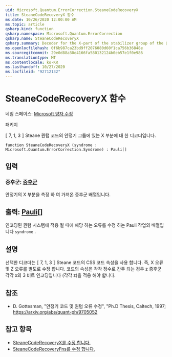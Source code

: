 ```yaml
---
uid: Microsoft.Quantum.ErrorCorrection.SteaneCodeRecoveryX
title: SteaneCodeRecoveryX 함수
ms.date: 10/26/2020 12:00:00 AM
ms.topic: article
qsharp.kind: function
qsharp.namespace: Microsoft.Quantum.ErrorCorrection
qsharp.name: SteaneCodeRecoveryX
qsharp.summary: Decoder for the X-part of the stabilizer group of the ⟦7, 1, 3⟧ Steane quantum code.
ms.openlocfilehash: 0f6b987ca23bd9ff2076080d60f1ca756b36848e
ms.sourcegitcommit: 29e0d88a30e4166fa580132124b0eb57e1f0e986
ms.translationtype: MT
ms.contentlocale: ko-KR
ms.lasthandoff: 10/27/2020
ms.locfileid: "92712132"
---
```

# <a name="steanecoderecoveryx-function"></a>SteaneCodeRecoveryX 함수

네임 스페이스: [Microsoft 양자 수정](xref:Microsoft.Quantum.ErrorCorrection)

패키지 [](https://nuget.org/packages/)


⟦ 7, 1, 3 ⟧ Steane 퀀텀 코드의 안정기 그룹에 있는 X 부분에 대 한 디코더입니다.

```qsharp
function SteaneCodeRecoveryX (syndrome : Microsoft.Quantum.ErrorCorrection.Syndrome) : Pauli[]
```


## <a name="input"></a>입력

### <a name="syndrome--syndrome"></a>증후군: [증후군](xref:Microsoft.Quantum.ErrorCorrection.Syndrome)

안정기의 X 부분을 측정 하 여 가져온 증후군 배열입니다.



## <a name="output--pauli"></a>출력: [Pauli](xref:microsoft.quantum.lang-ref.pauli)[]

인코딩된 퀀텀 시스템에 적용 될 때에 해당 하는 오류를 수정 하는 Pauli 작업의 배열입니다 `syndrome` .

## <a name="remarks"></a>설명

선택한 디코더는 ⟦ 7, 1, 3 ⟧ Steane 코드의 CSS 코드 속성을 사용 합니다. 즉, X 오류 및 Z 오류를 별도로 수정 합니다. 코드의 속성은 각각 정수로 간주 되는 경우 z 증후군 각각 x의 3 비트 인코딩입니다 (각각 z)을 적용 해야 합니다.

## <a name="references"></a>참조

- D. Gottesman, "안정기 코드 및 퀀텀 오류 수정", "Ph.D Thesis, Caltech, 1997; https://arxiv.org/abs/quant-ph/9705052

## <a name="see-also"></a>참고 항목

- [SteaneCodeRecoveryX를 수정 합니다.](xref:Microsoft.Quantum.ErrorCorrection.SteaneCodeRecoveryX)
- [SteaneCodeRecoveryFns를 수정 합니다.](xref:Microsoft.Quantum.ErrorCorrection.SteaneCodeRecoveryFns)